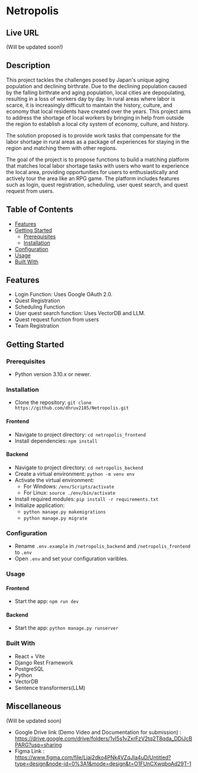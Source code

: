 # Netropolis
## Live URL

(Will be updated soon!)

## Description

This project tackles the challenges posed by Japan's unique aging population and declining birthrate. Due to the declining population caused by the falling birthrate and aging population, local cities are depopulating, resulting in a loss of workers day by day. In rural areas where labor is scarce, it is increasingly difficult to maintain the history, culture, and economy that local residents have created over the years. This project aims to address the shortage of local workers by bringing in help from outside the region to establish a local city system of economy, culture, and history.

The solution proposed is to provide work tasks that compensate for the labor shortage in rural areas as a package of experiences for staying in the region and matching them with other regions.

The goal of the project is to propose functions to build a matching platform that matches local labor shortage tasks with users who want to experience the local area, providing opportunities for users to enthusiastically and actively tour the area like an RPG game. The platform includes features such as login, quest registration, scheduling, user quest search, and quest request from users.

## Table of Contents

- [Features](#features)
- [Getting Started](#getting-started)
  - [Prerequisites](#prerequisites)
  - [Installation](#installation)
- [Configuration](#configuration)
- [Usage](#usage)
- [Built With](#built-with)

## Features

- Login Function: Uses Google OAuth 2.0.
- Quest Registration
- Scheduling Function
- User quest search function: Uses VectorDB and LLM.
- Quest request function from users
- Team Registration

## Getting Started

### Prerequisites

- Python version 3.10.x or newer.

### Installation

- Clone the repository: `git clone https://github.com/dhruv2185/Netropolis.git`

#### Frontend

- Navigate to project directory: `cd netropolis_frontend`
- Install dependencies: `npm install`

#### Backend

- Navigate to project directory: `cd netropolis_backend`
- Create a virtual environment: `python -m venv env`
- Activate the virtual environment:
  - For Windows: `/env/Scripts/activate`
  - For Linux: `source ./env/bin/activate`
- Install required modules: `pip install -r requirements.txt`
- Initialize application:
  - `python manage.py makemigrations`
  - `python manage.py migrate`

### Configuration

- Rename `.env.example` in `/netropolis_backend` and `/netropolis_frontend` to `.env`
- Open `.env` and set your configuration varibles.

### Usage

#### Frontend

- Start the app: `npm run dev`

#### Backend

- Start the app: `python manage.py runserver`

### Built With

- React + Vite
- Django Rest Framework
- PostgreSQL
- Python
- VectorDB
- Sentence transformers(LLM)

## Miscellaneous
(Will be updated soon)
- Google Drive link (Demo Video and Documentation for submission) : https://drive.google.com/drive/folders/1vI5s1vZxrFzV2tq2T8qda_DDiJcBPARG?usp=sharing
- Figma Link : https://www.figma.com/file/Ljaj2dko4PNk4VZqJIa4uD/Untitled?type=design&node-id=0%3A1&mode=design&t=O1FUnCXwqboAd29T-1
